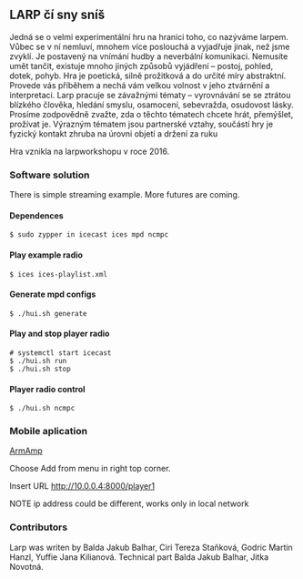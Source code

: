 ## LARP čí sny sníš
 
Jedná se o velmi experimentální hru na hranici toho, co nazýváme larpem. Vůbec se v ní nemluví, mnohem více poslouchá a vyjadřuje jinak, než jsme zvyklí. Je postavený na vnímání hudby a neverbální komunikaci. Nemusíte umět tančit, existuje mnoho jiných způsobů vyjádření – postoj, pohled, dotek, pohyb. Hra je poetická, silně prožitková a do určité míry abstraktní. Provede vás příběhem a nechá vám velkou volnost v jeho ztvárnění a interpretaci.
Larp pracuje se závažnými tématy – vyrovnávání se se ztrátou blízkého člověka, hledání smyslu, osamocení, sebevražda, osudovost lásky. Prosíme zodpovědně zvažte, zda o těchto tématech chcete hrát, přemýšlet, prožívat je. Výrazným tématem jsou partnerské vztahy, součástí hry je fyzický kontakt zhruba na úrovni objetí a držení za ruku

Hra vznikla na larpworkshopu v roce 2016.

### Software solution

There is simple streaming example.
More futures are coming. 

#### Dependences

	$ sudo zypper in icecast ices mpd ncmpc

#### Play example radio
	$ ices ices-playlist.xml

#### Generate mpd configs
	$ ./hui.sh generate

#### Play and stop player radio
	# systemctl start icecast
	$ ./hui.sh run
	$ ./hui.sh stop 

#### Player radio control
	$ ./hui.sh ncmpc

### Mobile aplication
[ArmAmp](https://play.google.com/store/apps/details?id=com.armamp)

Choose Add from menu in right top corner.

Insert URL http://10.0.0.4:8000/player1

NOTE ip address could be different, works only in local network

### Contributors
Larp was writen by Balda Jakub Balhar, Ciri Tereza Staňková, Godric Martin Hanzl, Yuffie Jana Kilianová.
Technical part Balda Jakub Balhar, Jitka Novotná.
